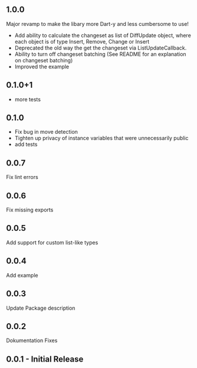 ## 1.0.0

Major revamp to make the libary more Dart-y and less cumbersome to use!

- Add ability to calculate the changeset as list of DiffUpdate object, where each object is of type Insert, Remove, Change or Insert
- Deprecated the old way the get the changeset via ListUpdateCallback.
- Ability to turn off changeset batching (See README for an explanation on changeset batching)
- Improved the example

## 0.1.0+1

- more tests

## 0.1.0

- Fix bug in move detection
- Tighten up privacy of instance variables that were unnecessarily public
- add tests

## 0.0.7

Fix lint errors

## 0.0.6

Fix missing exports

## 0.0.5

Add support for custom list-like types

## 0.0.4

Add example

## 0.0.3

Update Package description

## 0.0.2

Dokumentation Fixes


## 0.0.1 - Initial Release
